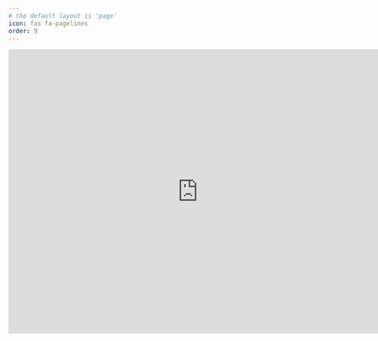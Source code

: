 ```yaml
---
# the default layout is 'page'
icon: fas fa-pagelines
order: 9
---
```



<iframe width="750" height="563" src="https://lookerstudio.google.com/embed/reporting/30d89b14-ee01-4753-8475-8674b68799c9/page/wpLoD" frameborder="0" style="border:0" allowfullscreen sandbox="allow-storage-access-by-user-activation allow-scripts allow-same-origin allow-popups allow-popups-to-escape-sandbox"></iframe>